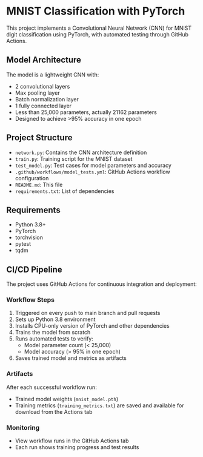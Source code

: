 # MNIST Classification with PyTorch

This project implements a Convolutional Neural Network (CNN) for MNIST digit classification using PyTorch, with automated testing through GitHub Actions.

## Model Architecture

The model is a lightweight CNN with:
- 2 convolutional layers
- Max pooling layer
- Batch normalization layer
- 1 fully connected layer
- Less than 25,000 parameters, actually 21162 parameters
- Designed to achieve >95% accuracy in one epoch

## Project Structure

- `network.py`: Contains the CNN architecture definition
- `train.py`: Training script for the MNIST dataset
- `test_model.py`: Test cases for model parameters and accuracy
- `.github/workflows/model_tests.yml`: GitHub Actions workflow configuration
- `README.md`: This file
- `requirements.txt`: List of dependencies

## Requirements

- Python 3.8+
- PyTorch
- torchvision
- pytest
- tqdm

## CI/CD Pipeline

The project uses GitHub Actions for continuous integration and deployment:

### Workflow Steps
1. Triggered on every push to main branch and pull requests
2. Sets up Python 3.8 environment
3. Installs CPU-only version of PyTorch and other dependencies
4. Trains the model from scratch
5. Runs automated tests to verify:
   - Model parameter count (< 25,000)
   - Model accuracy (> 95% in one epoch)
6. Saves trained model and metrics as artifacts

### Artifacts
After each successful workflow run:
- Trained model weights (`mnist_model.pth`)
- Training metrics (`training_metrics.txt`)
are saved and available for download from the Actions tab

### Monitoring
- View workflow runs in the GitHub Actions tab
- Each run shows training progress and test results

